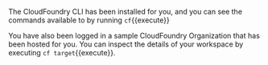 The CloudFoundry CLI has been installed for you, and you can see the commands available to by running `cf`{{execute}}

You have also been logged in a sample CloudFoundry Organization that has been hosted for you. You can inspect the details of your workspace by executing `cf target`{{execute}}.